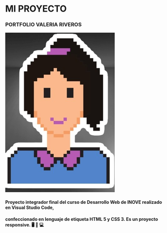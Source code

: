 #     MI   PROYECTO
###  PORTFOLIO  VALERIA RIVEROS
![descripcion](/images/imagenpixelada.png) 
#### Proyecto integrador final del curso de Desarrollo Web de INOVE realizado en Visual Studio Code,
#### confeccionado en lenguaje de etiqueta HTML 5 y CSS 3. Es un proyecto responsive. :desktop_computer: :iphone:	:computer:

